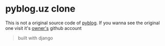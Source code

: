 # pyblog.uz clone
This is not a original source code of [pyblog](https://pyblog.uz). If you wanna see the original one visit it's [owner's](https://github.com/rashidov21) github account

> built with django
